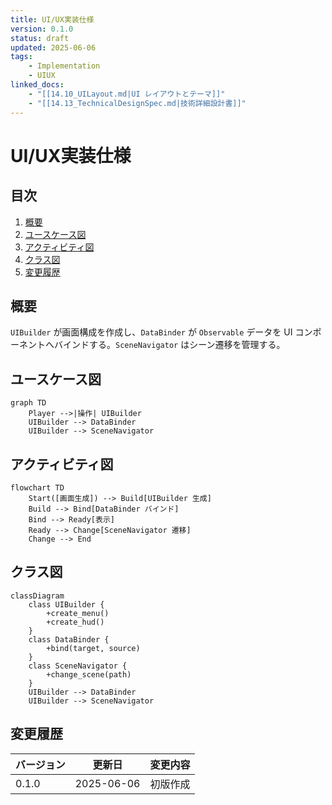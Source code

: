 ```yaml
---
title: UI/UX実装仕様
version: 0.1.0
status: draft
updated: 2025-06-06
tags:
    - Implementation
    - UIUX
linked_docs:
    - "[[14.10_UILayout.md|UI レイアウトとテーマ]]"
    - "[[14.13_TechnicalDesignSpec.md|技術詳細設計書]]"
---
```


# UI/UX実装仕様

## 目次

1. [概要](#概要)
2. [ユースケース図](#ユースケース図)
3. [アクティビティ図](#アクティビティ図)
4. [クラス図](#クラス図)
5. [変更履歴](#変更履歴)

## 概要

`UIBuilder` が画面構成を作成し、`DataBinder` が `Observable` データを UI コンポーネントへバインドする。`SceneNavigator` はシーン遷移を管理する。

## ユースケース図

```mermaid
graph TD
    Player -->|操作| UIBuilder
    UIBuilder --> DataBinder
    UIBuilder --> SceneNavigator
```

## アクティビティ図

```mermaid
flowchart TD
    Start([画面生成]) --> Build[UIBuilder 生成]
    Build --> Bind[DataBinder バインド]
    Bind --> Ready[表示]
    Ready --> Change[SceneNavigator 遷移]
    Change --> End
```

## クラス図

```mermaid
classDiagram
    class UIBuilder {
        +create_menu()
        +create_hud()
    }
    class DataBinder {
        +bind(target, source)
    }
    class SceneNavigator {
        +change_scene(path)
    }
    UIBuilder --> DataBinder
    UIBuilder --> SceneNavigator
```

## 変更履歴

| バージョン | 更新日     | 変更内容 |
| ---------- | ---------- | -------- |
| 0.1.0      | 2025-06-06 | 初版作成 |
